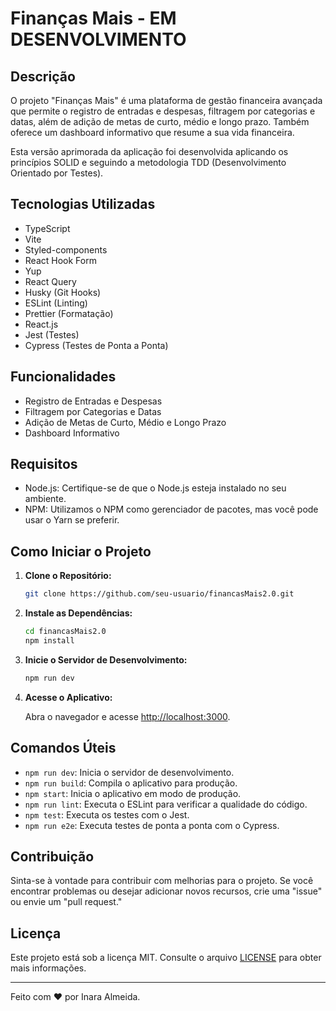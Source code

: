 # Finanças Mais - EM DESENVOLVIMENTO

## Descrição

O projeto "Finanças Mais" é uma plataforma de gestão financeira avançada que permite o registro de entradas e despesas, filtragem por categorias e datas, além de adição de metas de curto, médio e longo prazo. Também oferece um dashboard informativo que resume a sua vida financeira.

Esta versão aprimorada da aplicação foi desenvolvida aplicando os princípios SOLID e seguindo a metodologia TDD (Desenvolvimento Orientado por Testes).

## Tecnologias Utilizadas

- TypeScript
- Vite
- Styled-components
- React Hook Form
- Yup
- React Query
- Husky (Git Hooks)
- ESLint (Linting)
- Prettier (Formatação)
- React.js
- Jest (Testes)
- Cypress (Testes de Ponta a Ponta)

## Funcionalidades

- Registro de Entradas e Despesas
- Filtragem por Categorias e Datas
- Adição de Metas de Curto, Médio e Longo Prazo
- Dashboard Informativo

## Requisitos

- Node.js: Certifique-se de que o Node.js esteja instalado no seu ambiente.
- NPM: Utilizamos o NPM como gerenciador de pacotes, mas você pode usar o Yarn se preferir.

## Como Iniciar o Projeto

1. **Clone o Repositório:**

   ```bash
   git clone https://github.com/seu-usuario/financasMais2.0.git
   ```

2. **Instale as Dependências:**

   ```bash
   cd financasMais2.0
   npm install
   ```

3. **Inicie o Servidor de Desenvolvimento:**

   ```bash
   npm run dev
   ```

4. **Acesse o Aplicativo:**

   Abra o navegador e acesse [http://localhost:3000](http://localhost:3000).

## Comandos Úteis

- `npm run dev`: Inicia o servidor de desenvolvimento.
- `npm run build`: Compila o aplicativo para produção.
- `npm start`: Inicia o aplicativo em modo de produção.
- `npm run lint`: Executa o ESLint para verificar a qualidade do código.
- `npm test`: Executa os testes com o Jest.
- `npm run e2e`: Executa testes de ponta a ponta com o Cypress.

## Contribuição

Sinta-se à vontade para contribuir com melhorias para o projeto. Se você encontrar problemas ou desejar adicionar novos recursos, crie uma "issue" ou envie um "pull request."

## Licença

Este projeto está sob a licença MIT. Consulte o arquivo [LICENSE](LICENSE) para obter mais informações.

---

Feito com ❤️ por Inara Almeida.
